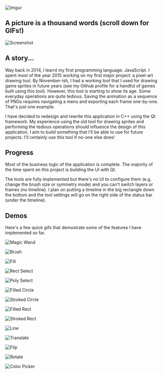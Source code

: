 ![Imgur](https://i.imgur.com/2Iqka11.png)

## A picture is a thousand words (scroll down for GIFs!)

![Screenshot](https://i.imgur.com/q9RILMu.png)

## A story...

Way back in 2014, I learnt my first programming language: JavaScript. 
I spent most of the year 2015 working on my first major project: a pixel-art drawing tool. 
By November-ish, I had a working tool that I used for drawing game sprites in future years
(see my Github profile for a handful of games built using this tool).
However, this tool is starting to show its age. Some everyday operations are quite tedious.
Saving the animation as a sequence of PNGs requires navigating a menu and exporting
each frame one-by-one. That's just one example.

I have decided to redesign and rewrite this application in C++ using the Qt framework.
My experience using the old tool for drawing sprites and performing the tedious operations
should influence the design of this application. I aim to build something that I'll be able
to use for future projects. I'll certainly use this tool if no-one else does!

## Progress

Most of the business logic of the application is complete. The majority of the time spent on
this project is building the UI with Qt.

The tools are fully implemented but there's no UI to configure them (e.g. change the brush size 
or symmetry mode) and you can't switch layers or frames (no timeline).
I plan on putting a timeline in the big rectangle down the bottom and the tool settings will
go on the right side of the status bar (under the timeline).

## Demos

Here's a few quick gifs that demostrate some of the features I have implemented so far.

![Magic Wand](https://i.imgur.com/kmQziuq.gif)

![Brush](https://i.imgur.com/awJ8cOf.gif)

![Fill](https://i.imgur.com/15cNBDr.gif)

![Rect Select](https://i.imgur.com/JdbRhW8.gif)

![Poly Select](https://i.imgur.com/KM8Sown.gif)

![Filled Circle](https://i.imgur.com/wVTqfYF.gif)

![Stroked Circle](https://i.imgur.com/8ntlkEW.gif)

![Filled Rect](https://i.imgur.com/lUGYKW2.gif)

![Stroked Rect](https://i.imgur.com/r7M8XUi.gif)

![Line](https://i.imgur.com/BQ6LEtj.gif)

![Translate](https://i.imgur.com/VlO5mrl.gif)

![Flip](https://i.imgur.com/HJnQuiK.gif)

![Rotate](https://i.imgur.com/Xj1AG30.gif)

![Color Picker](https://i.imgur.com/UCoMrYK.gif)
